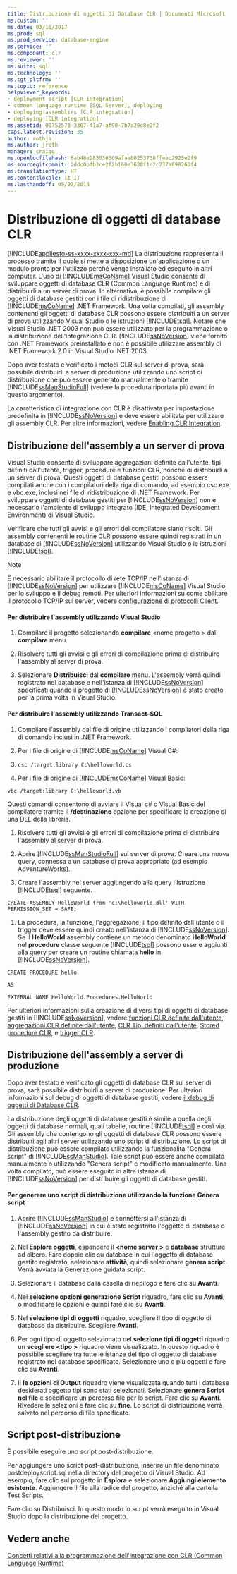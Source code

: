 ```yaml
---
title: Distribuzione di oggetti di Database CLR | Documenti Microsoft
ms.custom: ''
ms.date: 03/16/2017
ms.prod: sql
ms.prod_service: database-engine
ms.service: ''
ms.component: clr
ms.reviewer: ''
ms.suite: sql
ms.technology: ''
ms.tgt_pltfrm: ''
ms.topic: reference
helpviewer_keywords:
- deployment script [CLR integration]
- common language runtime [SQL Server], deploying
- deploying assemblies [CLR integration]
- deploying [CLR integration]
ms.assetid: 00752573-3367-41a7-af98-7b7a29e8e2f2
caps.latest.revision: 35
author: rothja
ms.author: jroth
manager: craigg
ms.openlocfilehash: 6ab48e283030309afae80253738ffeec2925e2f9
ms.sourcegitcommit: 2ddc0bfb3ce2f2b160e3638f1c2c237a898263f4
ms.translationtype: HT
ms.contentlocale: it-IT
ms.lasthandoff: 05/03/2018
---
```

# <a name="deploying-clr-database-objects"></a>Distribuzione di oggetti di database CLR
[!INCLUDE[appliesto-ss-xxxx-xxxx-xxx-md](../../includes/appliesto-ss-xxxx-xxxx-xxx-md.md)]
  La distribuzione rappresenta il processo tramite il quale si mette a disposizione un'applicazione o un modulo pronto per l'utilizzo perché venga installato ed eseguito in altri computer. L'uso di [!INCLUDE[msCoName](../../includes/msconame-md.md)] Visual Studio consente di sviluppare oggetti di database CLR (Common Language Runtime) e di distribuirli a un server di prova. In alternativa, è possibile compilare gli oggetti di database gestiti con i file di ridistribuzione di [!INCLUDE[msCoName](../../includes/msconame-md.md)] .NET Framework. Una volta compilati, gli assembly contenenti gli oggetti di database CLR possono essere distribuiti a un server di prova utilizzando Visual Studio o le istruzioni [!INCLUDE[tsql](../../includes/tsql-md.md)]. Notare che Visual Studio .NET 2003 non può essere utilizzato per la programmazione o la distribuzione dell'integrazione CLR. [!INCLUDE[ssNoVersion](../../includes/ssnoversion-md.md)] viene fornito con .NET Framework preinstallato e non è possibile utilizzare assembly di .NET Framework 2.0 in Visual Studio .NET 2003.  
  
 Dopo aver testato e verificato i metodi CLR sul server di prova, sarà possibile distribuirli a server di produzione utilizzando uno script di distribuzione che può essere generato manualmente o tramite [!INCLUDE[ssManStudioFull](../../includes/ssmanstudiofull-md.md)] (vedere la procedura riportata più avanti in questo argomento).  
  
 La caratteristica di integrazione con CLR è disattivata per impostazione predefinita in [!INCLUDE[ssNoVersion](../../includes/ssnoversion-md.md)] e deve essere abilitata per utilizzare gli assembly CLR. Per altre informazioni, vedere [Enabling CLR Integration](../../relational-databases/clr-integration/clr-integration-enabling.md).  
  
## <a name="deploying-the-assembly-to-the-test-server"></a>Distribuzione dell'assembly a un server di prova  
 Visual Studio consente di sviluppare aggregazioni definite dall'utente, tipi definiti dall'utente, trigger, procedure e funzioni CLR, nonché di distribuirli a un server di prova. Questi oggetti di database gestiti possono essere compilati anche con i compilatori della riga di comando, ad esempio csc.exe e vbc.exe, inclusi nei file di ridistribuzione di .NET Framework. Per sviluppare oggetti di database gestiti per [!INCLUDE[ssNoVersion](../../includes/ssnoversion-md.md)] non è necessario l'ambiente di sviluppo integrato (IDE, Integrated Development Environment) di Visual Studio.  
  
 Verificare che tutti gli avvisi e gli errori del compilatore siano risolti. Gli assembly contenenti le routine CLR possono essere quindi registrati in un database di [!INCLUDE[ssNoVersion](../../includes/ssnoversion-md.md)] utilizzando Visual Studio o le istruzioni [!INCLUDE[tsql](../../includes/tsql-md.md)].  
  
> [!NOTE]  
>  È necessario abilitare il protocollo di rete TCP/IP nell'istanza di [!INCLUDE[ssNoVersion](../../includes/ssnoversion-md.md)] per utilizzare [!INCLUDE[msCoName](../../includes/msconame-md.md)] Visual Studio per lo sviluppo e il debug remoti. Per ulteriori informazioni su come abilitare il protocollo TCP/IP sul server, vedere [configurazione di protocolli Client](../../database-engine/configure-windows/configure-client-protocols.md).  
  
#### <a name="to-deploy-the-assembly-using-visual-studio"></a>Per distribuire l'assembly utilizzando Visual Studio  
  
1.  Compilare il progetto selezionando **compilare** \<nome progetto > dal **compilare** menu.  
  
2.  Risolvere tutti gli avvisi e gli errori di compilazione prima di distribuire l'assembly al server di prova.  
  
3.  Selezionare **Distribuisci** dal **compilare** menu. L'assembly verrà quindi registrato nel database e nell'istanza di [!INCLUDE[ssNoVersion](../../includes/ssnoversion-md.md)] specificati quando il progetto di [!INCLUDE[ssNoVersion](../../includes/ssnoversion-md.md)] è stato creato per la prima volta in Visual Studio.  
  
#### <a name="to-deploy-the-assembly-using-transact-sql"></a>Per distribuire l'assembly utilizzando Transact-SQL  
  
1.  Compilare l'assembly dal file di origine utilizzando i compilatori della riga di comando inclusi in .NET Framework.  
  
2.  Per i file di origine di [!INCLUDE[msCoName](../../includes/msconame-md.md)] Visual C#:  
  
3.  `csc /target:library C:\helloworld.cs`  
  
4.  Per i file di origine di [!INCLUDE[msCoName](../../includes/msconame-md.md)] Visual Basic:  
  
 `vbc /target:library C:\helloworld.vb`  
  
 Questi comandi consentono di avviare il Visual c# o Visual Basic del compilatore tramite il **/destinazione** opzione per specificare la creazione di una DLL della libreria.  
  
1.  Risolvere tutti gli avvisi e gli errori di compilazione prima di distribuire l'assembly al server di prova.  
  
2.  Aprire [!INCLUDE[ssManStudioFull](../../includes/ssmanstudiofull-md.md)] sul server di prova. Creare una nuova query, connessa a un database di prova appropriato (ad esempio AdventureWorks).  
  
3.  Creare l'assembly nel server aggiungendo alla query l'istruzione [!INCLUDE[tsql](../../includes/tsql-md.md)] seguente.  
  
 `CREATE ASSEMBLY HelloWorld from 'c:\helloworld.dll' WITH PERMISSION_SET = SAFE;`  
  
1.  La procedura, la funzione, l'aggregazione, il tipo definito dall'utente o il trigger deve essere quindi creato nell'istanza di [!INCLUDE[ssNoVersion](../../includes/ssnoversion-md.md)]. Se il **HelloWorld** assembly contiene un metodo denominato **HelloWorld** nel **procedure** classe seguente [!INCLUDE[tsql](../../includes/tsql-md.md)] possono essere aggiunti alla query per creare un routine chiamata **hello** in [!INCLUDE[ssNoVersion](../../includes/ssnoversion-md.md)].  
  
 `CREATE PROCEDURE hello`  
  
 `AS`  
  
 `EXTERNAL NAME HelloWorld.Procedures.HelloWorld`  
  
 Per ulteriori informazioni sulla creazione di diversi tipi di oggetti di database gestiti in [!INCLUDE[ssNoVersion](../../includes/ssnoversion-md.md)], vedere [funzioni CLR definite dall'utente](../../relational-databases/clr-integration-database-objects-user-defined-functions/clr-user-defined-functions.md), [aggregazioni CLR definite dall'utente](../../relational-databases/clr-integration-database-objects-user-defined-functions/clr-user-defined-aggregates.md), [CLR Tipi definiti dall'utente](../../relational-databases/clr-integration-database-objects-user-defined-types/clr-user-defined-types.md), [Stored procedure CLR](http://msdn.microsoft.com/library/bbdd51b2-a9b4-4916-ba6f-7957ac6c3f33), e [trigger CLR](http://msdn.microsoft.com/library/302a4e4a-3172-42b6-9cc0-4a971ab49c1c).  
  
## <a name="deploying-the-assembly-to-production-servers"></a>Distribuzione dell'assembly a server di produzione  
 Dopo aver testato e verificato gli oggetti di database CLR sul server di prova, sarà possibile distribuirli a server di produzione. Per ulteriori informazioni sul debug di oggetti di database gestiti, vedere [il debug di oggetti di Database CLR](../../relational-databases/clr-integration/debugging-clr-database-objects.md).  
  
 La distribuzione degli oggetti di database gestiti è simile a quella degli oggetti di database normali, quali tabelle, routine [!INCLUDE[tsql](../../includes/tsql-md.md)] e così via. Gli assembly che contengono gli oggetti di database CLR possono essere distribuiti agli altri server utilizzando uno script di distribuzione. Lo script di distribuzione può essere compilato utilizzando la funzionalità "Genera script" di [!INCLUDE[ssManStudio](../../includes/ssmanstudio-md.md)]. Tale script può essere anche compilato manualmente o utilizzando "Genera script" e modificato manualmente. Una volta compilato, può essere eseguito in altre istanze di [!INCLUDE[ssNoVersion](../../includes/ssnoversion-md.md)] per distribuire gli oggetti di database gestiti.  
  
#### <a name="to-generate-a-deployment-script-using-generate-scripts"></a>Per generare uno script di distribuzione utilizzando la funzione Genera script  
  
1.  Aprire [!INCLUDE[ssManStudio](../../includes/ssmanstudio-md.md)] e connettersi all'istanza di [!INCLUDE[ssNoVersion](../../includes/ssnoversion-md.md)] in cui è stato registrato l'oggetto di database o l'assembly gestito da distribuire.  
  
2.  Nel **Esplora oggetti**, espandere il  **\<nome server >** e **database** strutture ad albero. Fare doppio clic su database in cui l'oggetto di database gestito registrato, selezionare **attività**, quindi selezionare **genera script**. Verrà avviata la Generazione guidata script.  
  
3.  Selezionare il database dalla casella di riepilogo e fare clic su **Avanti**.  
  
4.  Nel **selezione opzioni generazione Script** riquadro, fare clic su **Avanti**, o modificare le opzioni e quindi fare clic su **Avanti**.  
  
5.  Nel **selezione tipi di oggetti** riquadro, scegliere il tipo di oggetto di database da distribuire. Scegliere **Avanti**.  
  
6.  Per ogni tipo di oggetto selezionato nel **selezione tipi di oggetti** riquadro un **scegliere \<tipo >** riquadro viene visualizzato. In questo riquadro è possibile scegliere tra tutte le istanze del tipo di oggetto di database registrato nel database specificato. Selezionare uno o più oggetti e fare clic su **Avanti**.  
  
7.  Il **le opzioni di Output** riquadro viene visualizzata quando tutti i database desiderati oggetto tipi sono stati selezionati. Selezionare **genera Script nel file** e specificare un percorso file per lo script. Fare clic su **Avanti**. Rivedere le selezioni e fare clic su **fine**. Lo script di distribuzione verrà salvato nel percorso di file specificato.  
  
## <a name="post-deployment-scripts"></a>Script post-distribuzione  
 È possibile eseguire uno script post-distribuzione.  
  
 Per aggiungere uno script post-distribuzione, inserire un file denominato postdeployscript.sql nella directory del progetto di Visual Studio. Ad esempio, fare clic sul progetto in **Esplora** e selezionare **Aggiungi elemento esistente**. Aggiungere il file alla radice del progetto, anziché alla cartella Test Scripts.  
  
 Fare clic su Distribuisci. In questo modo lo script verrà eseguito in Visual Studio dopo la distribuzione del progetto.  
  
## <a name="see-also"></a>Vedere anche  
 [Concetti relativi alla programmazione dell'integrazione con CLR &#40;Common Language Runtime&#41;](../../relational-databases/clr-integration/common-language-runtime-clr-integration-programming-concepts.md)  
  
  
